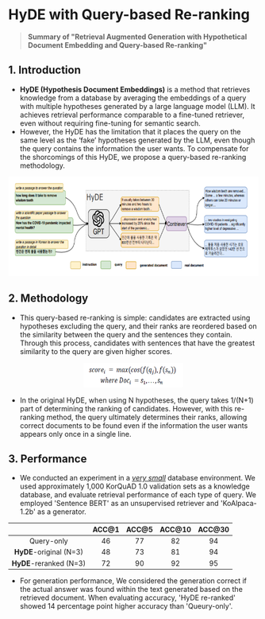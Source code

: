 # HyDE with Query-based Re-ranking
> __Summary of "Retrieval Augmented Generation with Hypothetical Document Embedding and Query-based Re-ranking"__

## 1. Introduction
- **HyDE (Hypothesis Document Embeddings)** is a method that retrieves knowledge from a database by averaging the embeddings of a query with multiple hypotheses generated by a large language model (LLM). It achieves retrieval performance comparable to a fine-tuned retriever, even without requiring fine-tuning for semantic search.
- However, the HyDE has the limitation that it places the query on the same level as the ‘fake’ hypotheses generated by the LLM, even though the query contains the information the user wants. To compensate for the shorcomings of this HyDE, we propose a query-based re-ranking methodology.

<p align="center">
<img src="imgs/hyde.PNG" alt="example image" width="600" height="200"/>
</p>

## 2. Methodology
- This query-based re-ranking is simple: candidates are extracted using hypotheses excluding the query, and their ranks are reordered based on the similarity between the query and the sentences they contain. Through this process, candidates with sentences that have the greatest similarity to the query are given higher scores.

<p align="center">
<img src="imgs/rerank.PNG" alt="example image" width="200" height="50"/>
</p>

- In the original HyDE, when using N hypotheses, the query takes 1/(N+1) part of determining the ranking of candidates. However, with this re-ranking method, the query ultimately determines their ranks, allowing correct documents to be found even if the information the user wants appears only once in a single line. 

## 3. Performance
- We conducted an experiment in a <ins>*very small*</ins> database environment. We used approximately 1,000 KorQuAD 1.0 validation sets as a knowledge database, and evaluate retrieval performance of each type of query. We employed 'Sentence BERT' as an unsupervised retriever and 'KoAlpaca-1.2b' as a generator.

||ACC@1|ACC@5|ACC@10|ACC@30| 
|:---:|:---:|:---:|:---:|:---:|
|Query-only|46|77|82|94|
|__HyDE__-original (N=3)|48|73|81|94|
|__HyDE__-reranked (N=3)|72|90|92|95|

- For generation performance, We considered the generation correct if the actual answer was found within the text generated based on the retrieved document. When evaluating accuracy, 'HyDE re-ranked' showed 14 percentage point higher accuracy than 'Queury-only'. 
